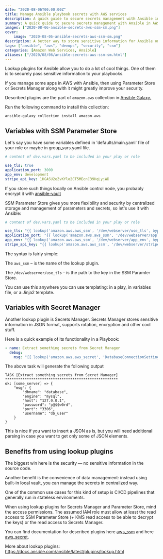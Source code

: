 ```yaml
---
date: "2020-08-06T00:00:00Z"
title: Manage Ansible playbook secrets with AWS services
description: A quick guide to secure secrets management with Ansible in AWS
summary: A quick guide to secure secrets management with Ansible in AWS
images: ["2020-08-06-ansible-secrets-aws-ssm-sm.png"]
cover:
    image: "2020-08-06-ansible-secrets-aws-ssm-sm.png"
description: A better way to store sensitive information for Ansible on EC2 or other services
tags: ["ansible", "aws", "devops", "security", "ssm"]
categories: [Amazon Web Services, Ansible]
aliases: ["/2020/08/06/ansible-secrets-aws-ssm-sm.html"]
---
```

Lookup plugins for Ansible allow you to do a lot of cool things. One of them is to securely pass sensitive information to your playbooks. 

If you manage some apps in AWS with Ansible, then using Parameter Store or Secrets Manager along with it might greatly improve your security.

Described plugins are the part of `amazon.aws` collection in [Ansible Galaxy.](https://galaxy.ansible.com/amazon/aws)

Run the following command to install this collection:

```shell
ansible-galaxy collection install amazon.aws
```

## Variables with SSM Parameter Store

Let's say you have some variables defined in 'defaults/main.yaml' file of your role or maybe in group_vars.yaml file.
```yaml
# content of dev.vars.yaml to be included in your play or role

use_tls: true
application_port: 3000
app_env: development
stripe_api_key: 1HGASU2eZvKYlo2CT5MEcnC39HqLyjWD
```

If you store such things locally on Ansible control node, you probably encrypt it with [ansible-vault](https://docs.ansible.com/ansible/latest/user_guide/vault.html) 

SSM Parameter Store gives you more flexibility and security by centralized storage and management of parameters and secrets, so let's use it with Ansible:

```yaml
# content of dev.vars.yaml to be included in your play or role

use_tls: "{{ lookup('amazon.aws.aws_ssm', '/dev/webserver/use_tls', bypath=true) }}"
application_port: "{{ lookup('amazon.aws.aws_ssm', '/dev/webserver/application_port', bypath=true) }}"
app_env: "{{ lookup('amazon.aws.aws_ssm', '/dev/webserver/app_env', bypath=true) }}"
stripe_api_key: "{{ lookup('amazon.aws.aws_ssm', '/dev/webserver/stripe_api_key', bypath=true) }}"
```
The syntax is fairly simple:

The `aws_ssm` – is the name of the lookup plugin.

The `/dev/webserver/use_tls` – is the path to the key in the SSM Paramter Store.

You can use this anywhere you can use templating: in a play, in variables file, or a Jinja2 template. 

## Variables with Secret Manager

Another lookup plugin is Secrets Manager. Secrets Manager stores sensitive information in JSON format, supports rotation, encryption and other cool stuff. 

Here is a quick example of its functionality in a Playbook:

```yaml
- name: Extract something secrets from Secret Manager
  debug:
    msg: "{{ lookup('amazon.aws.aws_secret', 'DatabaseConnectionSettings')}}"
```
The above task will generate the following output
```shell
TASK [Extract something secrets from Secret Manager] ****************************************************
ok: [some_server] => {
    "msg": {
        "dbname": "database",
        "engine": "mysql",
        "host": "127.0.0.1",
        "password": "p@$$w0rd",
        "port": "3306",
        "username": "db_user"
    }
}
```
This is nice if you want to insert a JSON as is, but you will need additional parsing in case you want to get only some of JSON elements.

## Benefits from using lookup plugins
The biggest win here is the security — no sensitive information in the source code.

Another benefit is the convenience of data management: instead using built-in local vault, you can manage the secrets in centralized way. 

One of the common use cases for this kind of setup is CI/CD pipelines that generally run in stateless environments.

When using lookup plugins for Secrets Manager and Parameter Store, mind the access permissions. The assumed IAM role must allow at least the read access to SSM Parameter Store (+ KMS read access to be able to decrypt the keys) or the read access to Secrets Manager. 

You can find documentation for described plugins here [aws_ssm](https://docs.ansible.com/ansible/latest/plugins/lookup/aws_ssm.html) and here [aws_secret](https://docs.ansible.com/ansible/latest/plugins/lookup/aws_secret.html).

More about lookup plugins: https://docs.ansible.com/ansible/latest/plugins/lookup.html
